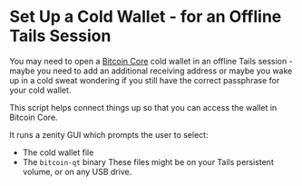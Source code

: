 Set Up a Cold Wallet - for an Offline Tails Session
====================================================
You may need to open a [Bitcoin Core](https://bitcoin.org/en/bitcoin-core/) cold wallet in an offline Tails session - maybe you need to add an additional receiving address or maybe you wake up in a cold sweat wondering if you still have the correct passphrase for your cold wallet.

This script helps connect things up so that you can access the wallet in Bitcoin Core.

It runs a zenity GUI which prompts the user to select:
* The cold wallet file
* The `bitcoin-qt` binary
These files might be on your Tails persistent volume, or on any USB drive.
